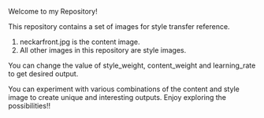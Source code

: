 Welcome to my Repository!

This repository contains a set of images for style transfer reference.

1) neckarfront.jpg is the content image.
2) All other images in this repository are style images.

You can change the value of style_weight, content_weight and learning_rate to get desired output.

You can experiment with various combinations of the content and style image to create unique and interesting outputs. Enjoy exploring the possibilities!!
